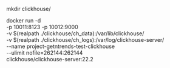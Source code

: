 mkdir clickhouse/

docker run -d \
-p 10011:8123 -p 10012:9000 \
-v $(realpath ./clickhouse/ch_data):/var/lib/clickhouse/ \
-v $(realpath ./clickhouse/ch_logs):/var/log/clickhouse-server/ \
--name project-getntrends-test-clickhouse \
--ulimit nofile=262144:262144 \
clickhouse/clickhouse-server:22.2

